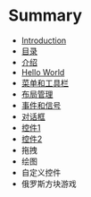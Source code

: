 # Summary

* [Introduction](README.md)
* [目录](目录.md)
* [介绍](介绍.md)
* [Hello World](hello_world.md)
* [菜单和工具栏](菜单和工具栏.md)
* [布局管理](布局管理.md)
* [事件和信号](事件和信号.md)
* [对话框](对话框.md)
* [控件1](控件1.md)
* [控件2](控件2.md)
* 拖拽
* 绘图
* 自定义控件
* 俄罗斯方块游戏

